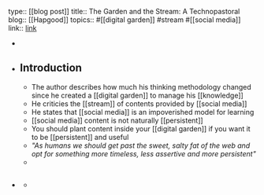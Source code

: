type:: [[blog post]]
title:: The Garden and the Stream: A Technopastoral
blog:: [[Hapgood]] 
topics:: #[[digital garden]] #stream #[[social media]] 
link:: [link](https://hapgood.us/2015/10/17/the-garden-and-the-stream-a-technopastoral/)

-
- ## Introduction
	- The author describes how much his thinking methodology changed since he created a [[digital garden]] to manage his [[knowledge]]
	- He criticies the [[stream]] of contents provided by [[social media]]
	- He states that [[social media]] is an impoverished model for learning
	- [[social media]] content is not naturally [[persistent]]
	- You should plant content inside your [[digital garden]] if you want it to be [[persistent]] and useful
	- *"As humans we should get past the sweet, salty fat of the web and opt for something more timeless, less assertive and more persistent"*
	-
- ##
	-